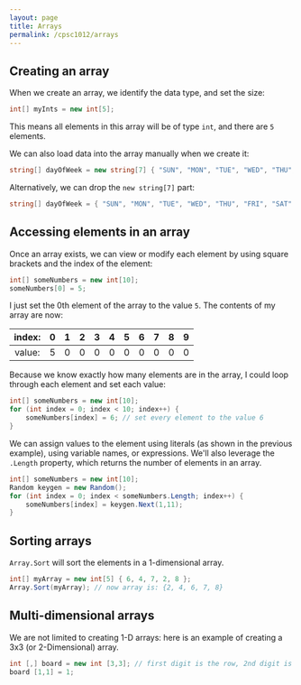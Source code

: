 ```yaml
---
layout: page
title: Arrays
permalink: /cpsc1012/arrays
---
```


## Creating an array
When we create an array, we identify the data type, and set the size:
    
```csharp
int[] myInts = new int[5];
```
This means all elements in this array will be of type `int`, and there are `5` elements.

We can also load data into the array manually when we create it:

```csharp
string[] dayOfWeek = new string[7] { "SUN", "MON", "TUE", "WED", "THU", "FRI", "SAT" };
```

Alternatively, we can drop the `new string[7]` part:

```csharp
string[] dayOfWeek = { "SUN", "MON", "TUE", "WED", "THU", "FRI", "SAT" }; 
```
## Accessing elements in an array
Once an array exists, we can view or modify each element by using square brackets and the index of the element:

```csharp
int[] someNumbers = new int[10];
someNumbers[0] = 5;
```

I just set the 0th element of the array to the value `5`. The contents of my array are now:

| index: | 0 | 1 | 2 | 3 | 4 | 5 | 6 | 7 | 8 | 9 |
| :---:|:---:|:---:|:---:|:---:|:---:|:---:|:---:|:---:|:---:|:---: |
| value: | 5 | 0 | 0 | 0 | 0 | 0 | 0 | 0 | 0 | 0 |

Because we know exactly how many elements are in the array, I could loop through each element and set each value:

```csharp
int[] someNumbers = new int[10];
for (int index = 0; index < 10; index++) {
    someNumbers[index] = 6; // set every element to the value 6
}
```

We can assign values to the element using literals (as shown in the previous example), using variable names, or expressions. We'll also leverage the `.Length` property, which returns the number of elements in an array.

```csharp
int[] someNumbers = new int[10];
Random keygen = new Random();
for (int index = 0; index < someNumbers.Length; index++) {
    someNumbers[index] = keygen.Next(1,11);
}
```

## Sorting arrays

`Array.Sort` will sort the elements in a 1-dimensional array.

```csharp
int[] myArray = new int[5] { 6, 4, 7, 2, 8 };
Array.Sort(myArray); // now array is: {2, 4, 6, 7, 8}
```

## Multi-dimensional arrays
We are not limited to creating 1-D arrays: here is an example of creating a 3x3 (or 2-Dimensional) array.

```csharp
int [,] board = new int [3,3]; // first digit is the row, 2nd digit is the column
board [1,1] = 1;
```
